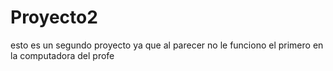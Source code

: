 # Proyecto2
esto es un segundo proyecto ya que al parecer no le funciono el primero en la computadora del profe
